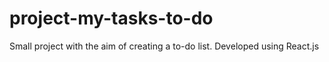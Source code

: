 # project-my-tasks-to-do
Small project with the aim of creating a to-do list. Developed using React.js
